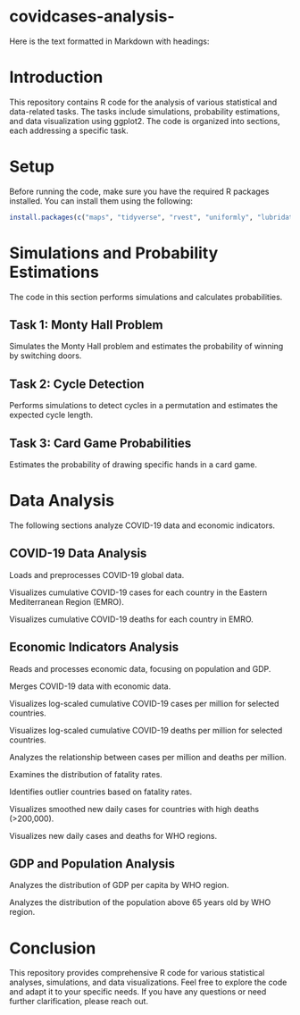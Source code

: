 # covidcases-analysis-
Here is the text formatted in Markdown with headings:

# Introduction

This repository contains R code for the analysis of various statistical and data-related tasks. The tasks include simulations, probability estimations, and data visualization using ggplot2. The code is organized into sections, each addressing a specific task.

# Setup 

Before running the code, make sure you have the required R packages installed. You can install them using the following:

```R
install.packages(c("maps", "tidyverse", "rvest", "uniformly", "lubridate", "e1071", "maditr", "data.table", "caTools", "scales"))
```

# Simulations and Probability Estimations

The code in this section performs simulations and calculates probabilities.

## Task 1: Monty Hall Problem

Simulates the Monty Hall problem and estimates the probability of winning by switching doors.

## Task 2: Cycle Detection 

Performs simulations to detect cycles in a permutation and estimates the expected cycle length.

## Task 3: Card Game Probabilities

Estimates the probability of drawing specific hands in a card game.

# Data Analysis

The following sections analyze COVID-19 data and economic indicators.

## COVID-19 Data Analysis

Loads and preprocesses COVID-19 global data.

Visualizes cumulative COVID-19 cases for each country in the Eastern Mediterranean Region (EMRO).

Visualizes cumulative COVID-19 deaths for each country in EMRO.

## Economic Indicators Analysis

Reads and processes economic data, focusing on population and GDP.

Merges COVID-19 data with economic data. 

Visualizes log-scaled cumulative COVID-19 cases per million for selected countries.

Visualizes log-scaled cumulative COVID-19 deaths per million for selected countries.

Analyzes the relationship between cases per million and deaths per million.

Examines the distribution of fatality rates. 

Identifies outlier countries based on fatality rates.

Visualizes smoothed new daily cases for countries with high deaths (>200,000).

Visualizes new daily cases and deaths for WHO regions.

## GDP and Population Analysis

Analyzes the distribution of GDP per capita by WHO region.

Analyzes the distribution of the population above 65 years old by WHO region.

# Conclusion

This repository provides comprehensive R code for various statistical analyses, simulations, and data visualizations. Feel free to explore the code and adapt it to your specific needs. If you have any questions or need further clarification, please reach out.
